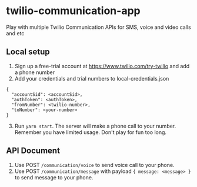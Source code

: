# twilio-communication-app
Play with multiple Twilio Communication APIs for SMS, voice and video calls and etc

## Local setup

1. Sign up a free-trial account at https://www.twilio.com/try-twilio and add a phone number
2. Add your credentials and trial numbers to local-credentials.json
```
{
  "accountSid": <accountSid>,
  "authToken": <authToken>,
  "fromNumber": <twilio-number>,
  "toNumber": <your-number>
}
```
3. Run ```yarn start```. The server will make a phone call to your number. Remember you have limited usage. Don't play for fun too long.

## API Document
1. Use POST ```/communication/voice``` to send voice call to your phone.
2. Use POST ```/communication/message``` with payload ```{ message: <message> }``` to send message to your phone.
